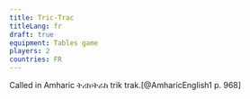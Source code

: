 ```yaml
---
title: Tric-Trac
titleLang: fr
draft: true
equipment: Tables game
players: 2
countries: FR
---
```


Called in Amharic <span lang="am">ትሪክ፡ትራክ</span> <span lang="am-Latn">trik trak</span>.[@AmharicEnglish1 p. 968]

